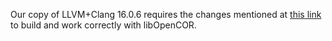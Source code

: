 Our copy of LLVM+Clang 16.0.6 requires the changes mentioned at [this link](https://github.com/opencor/llvm-project/compare/llvmorg-16.0.6...opencor:llvm-project:llvmorg-16.0.6-libopencor) to build and work correctly with libOpenCOR.
